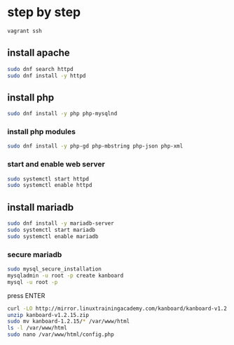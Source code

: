 # step by step
``` bash
vagrant ssh  
```
## install apache
``` bash
sudo dnf search httpd
sudo dnf install -y httpd
```

## install php 
``` bash 
sudo dnf install -y php php-mysqlnd
```
### install php modules 
``` bash 
sudo dnf install -y php-gd php-mbstring php-json php-xml
```
### start and enable web server
``` bash 
sudo systemctl start httpd
sudo systemctl enable httpd
```

## install mariadb 
``` bash
sudo dnf install -y mariadb-server
sudo systemctl start mariadb
sudo systemctl enable mariadb 
```

### secure mariadb
``` bash 
sudo mysql_secure_installation
mysqladmin -u root -p create kanboard
mysql -u root -p
```
press ENTER 
``` bash
curl -LO http://mirror.linuxtrainingacademy.com/kanboard/kanboard-v1.2.15.zip 
unzip kanboard-v1.2.15.zip
sudo mv kanboard-1.2.15/* /var/www/html
ls -l /var/www/html
sudo nano /var/www/html/config.php
```
